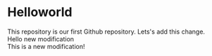 # Helloworld
This repository is our first Github repository.  Lets's add this change.  
Hello new modification  
This is a new modification!
